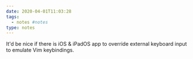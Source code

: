 ```yaml
---
date: 2020-04-01T11:03:28
tags:
  - notes #notes
type: notes
---
```


It'd be nice if there is iOS & iPadOS app to override external keyboard input to emulate Vim keybindings.
